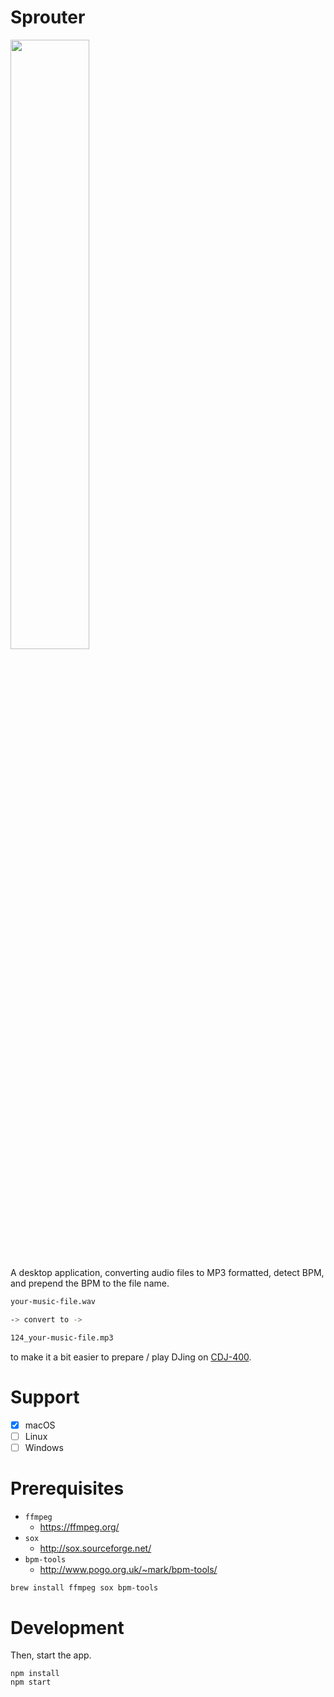 # Sprouter

<img src="https://user-images.githubusercontent.com/931554/58608018-ab4ee080-82dc-11e9-95a1-dd50cd11eef5.png" width="50%">

A desktop application, converting audio files to MP3 formatted, detect BPM, and prepend the BPM to the file name.

```sh
your-music-file.wav

-> convert to ->

124_your-music-file.mp3
```

to make it a bit easier to prepare / play DJing on [CDJ-400](https://www.pioneerdj.com/product/player/archive/cdj-400/black/overview/).

# Support

- [x] macOS
- [ ] Linux
- [ ] Windows

# Prerequisites

- `ffmpeg`
  - https://ffmpeg.org/
- `sox`
  - http://sox.sourceforge.net/
- `bpm-tools`
  - http://www.pogo.org.uk/~mark/bpm-tools/

```zsh
brew install ffmpeg sox bpm-tools
```

# Development

Then, start the app.

```
npm install
npm start
```
